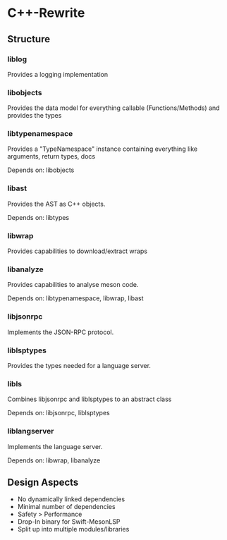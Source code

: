 # C++-Rewrite

## Structure
### liblog
Provides a logging implementation

### libobjects
Provides the data model for everything callable (Functions/Methods)
and provides the types
### libtypenamespace
Provides a "TypeNamespace" instance containing everything like arguments, return types, docs

Depends on: libobjects
### libast
Provides the AST as C++ objects.

Depends on: libtypes

### libwrap
Provides capabilities to download/extract wraps
### libanalyze
Provides capabilities to analyse meson code.

Depends on: libtypenamespace, libwrap, libast
### libjsonrpc
Implements the JSON-RPC protocol.
### liblsptypes
Provides the types needed for a language server.
### libls
Combines libjsonrpc and liblsptypes to an abstract class

Depends on: libjsonrpc, liblsptypes
### liblangserver
Implements the language server.

Depends on: libwrap, libanalyze

## Design Aspects
- No dynamically linked dependencies
- Minimal number of dependencies
- Safety > Performance
- Drop-In binary for Swift-MesonLSP
- Split up into multiple modules/libraries